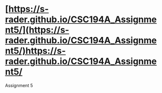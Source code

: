 # [https://s-rader.github.io/CSC194A_Assignment5/](https://s-rader.github.io/CSC194A_Assignment5/)https://s-rader.github.io/CSC194A_Assignment5/
Assignment 5
